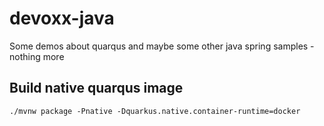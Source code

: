 # devoxx-java
Some demos about quarqus and maybe some other java spring samples - nothing more

## Build native quarqus image
    ./mvnw package -Pnative -Dquarkus.native.container-runtime=docker


